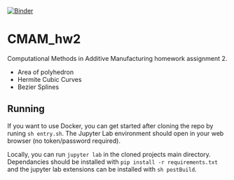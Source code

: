 [![Binder](https://mybinder.org/badge_logo.svg)]()
# CMAM_hw2
Computational Methods in Additive Manufacturing homework assignment 2.
* Area of polyhedron
* Hermite Cubic Curves
* Bezier Splines

## Running
If you want to use Docker, you can get started after cloning the repo by runing `sh entry.sh`. The Jupyter Lab environment should open in your web browser (no token/password required).

Locally, you can run `jupyter lab` in the cloned projects main directory. Dependancies should be installed with `pip install -r requirements.txt` and the jupyter lab extensions can be installed with `sh postBuild`.
